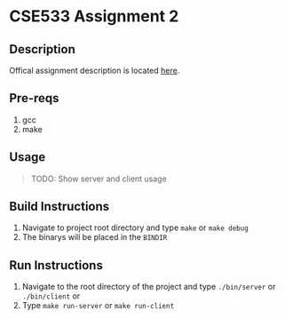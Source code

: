 # CSE533 Assignment 2

## Description

Offical assignment description is located [here](http://www3.cs.stonybrook.edu/~cse533/asgn2/asgn2.html).

## Pre-reqs

1. gcc
2. make

## Usage
> TODO: Show server and client usage

## Build Instructions
1. Navigate to project root directory and type `make` or `make debug`
2. The binarys will be placed in the `BINDIR`

## Run Instructions
1. Navigate to the root directory of the project and type `./bin/server` or `./bin/client`
or
1. Type `make run-server` or `make run-client`
